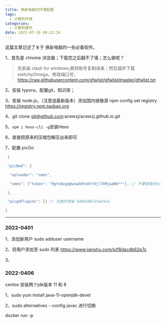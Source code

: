 ```yaml
---
title: 换新电脑的环境配置
tags:
  - 计算机环境
categories:
  - 计算机硬件
date: 2021-07-16 09:22:24
---
```


这篇文章记述了关于 换新电脑的一些必备软件。

<!--more-->

1、首先是 chrome 浏览器；下载完之后翻不了墙；怎么做呢？

> 先安装 clash for windows;再将账号复制进来；然后插件下载 switchyOmega，修改端口号，https://raw.githubusercontent.com/gfwlist/gfwlist/master/gfwlist.txt

2、安装 typora，配置git，知识库；

3、安装 node.js，（注意选最新版本）添加国内镜像源 npm config set registry https://registry.npm.taobao.org

4、git clone git@github.com:acewzj/acewzj.github.io.git

5、`npm i hexo-cli -g`安装Hexo

6、直接把原来的压缩包解压出来即可

7、配置 picGo

```c
 {

 "picBed": {

  "uploader": "smms", 

  "smms": {"token": "0gYs8egqQwnw50tnOYrDjlTXMjaaN6**"}, // 不要偷我的token ak啊!

 },

 "picgoPlugins": {} // 为插件预留 6485e86725e65a1

}
```

--------------------

### 2022-0401 

1、添加新用户 sudo adduser username

2、将用户添加至 sudo 列表 https://www.jianshu.com/p/f8dacdb62e7c

3、





### 2022-0406

centos 安装两个jdk版本 11 和 8

1、sudo yum install java-11-openjdk-devel

2、sudo alternatives --config javac 进行切换

docker run -p 